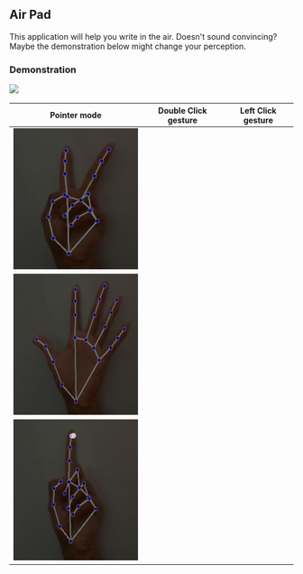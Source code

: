 ## Air Pad

This application will help you write in the air. Doesn't sound convincing? Maybe the demonstration below might change your perception. 

### Demonstration

<img src="https://github.com/GSAUC3/AirPad/blob/master/icon/airpad.gif">



|Pointer mode|Double Click gesture|Left Click gesture|
|:-------:|:--------:|:------:|
|<img src="https://github.com/GSAUC3/AirPad/blob/master/icon/ss1.png" width ="250" height ="250"> |
<img src="https://github.com/GSAUC3/AirPad/blob/master/icon/ss2.png" width ="250" height ="250">| 
<img src="https://github.com/GSAUC3/AirPad/blob/master/icon/ss3.png" width ="250" height ="250"> |
